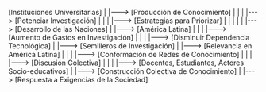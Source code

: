[Instituciones Universitarias]
    |
    |---> [Producción de Conocimiento]
    |        |
    |        |---> [Potenciar Investigación]
    |               |
    |               |---> [Estrategias para Priorizar]
    |               |        |
    |               |        |---> [Desarrollo de las Naciones]
    |
    |---> [América Latina]
    |        |
    |        |---> [Aumento de Gastos en Investigación]
    |               |
    |               |---> [Disminuir Dependencia Tecnológica]
    | 
    |---> [Semilleros de Investigación]
             |
             |---> [Relevancia en América Latina]
             |        |
             |        |---> [Conformación de Redes de Conocimiento]
             |               |
             |               |---> [Discusión Colectiva]
             |                       |
             |                       |---> [Docentes, Estudiantes, Actores Socio-educativos]
             |
             |---> [Construcción Colectiva de Conocimiento]
                      |
                      |---> [Respuesta a Exigencias de la Sociedad]
